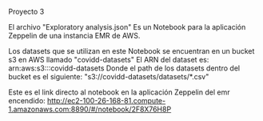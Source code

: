 Proyecto 3

El archivo "Exploratory analysis.json" Es un Notebook para la aplicación Zeppelin de una instancia EMR de AWS.

Los datasets que se utilizan en este Notebook se encuentran en un bucket s3 en AWS llamado "covidd-datasets"
El ARN del dataset es:
arn:aws:s3:::covidd-datasets
Donde el path de los datasets dentro del bucket es el siguiente: "s3://covidd-datasets/datasets/*.csv"

Este es el link directo al notebook en la aplicación Zeppelin del emr encendido:
http://ec2-100-26-168-81.compute-1.amazonaws.com:8890/#/notebook/2F8X76H8P
